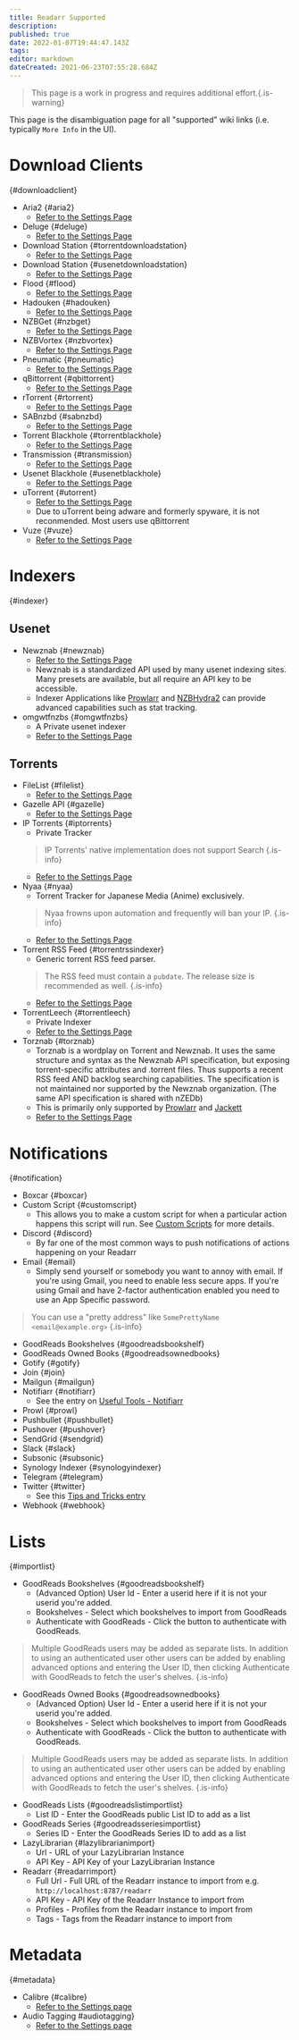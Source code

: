 ```yaml
---
title: Readarr Supported
description: 
published: true
date: 2022-01-07T19:44:47.143Z
tags: 
editor: markdown
dateCreated: 2021-06-23T07:55:28.684Z
---
```


> This page is a work in progress and requires additional effort.{.is-warning}

This page is the disambiguation page for all "supported" wiki links (i.e. typically `More Info` in the UI).

# Download Clients

{#downloadclient}

- Aria2 {#aria2}
  - [Refer to the Settings Page](/readarr/settings#download-clients)
- Deluge {#deluge}
  - [Refer to the Settings Page](/readarr/settings#download-clients)
- Download Station {#torrentdownloadstation}
  - [Refer to the Settings Page](/readarr/settings#download-clients)
- Download Station {#usenetdownloadstation}
  - [Refer to the Settings Page](/readarr/settings#download-clients)
- Flood {#flood}
  - [Refer to the Settings Page](/readarr/settings#download-clients)
- Hadouken {#hadouken}
  - [Refer to the Settings Page](/readarr/settings#download-clients)
- NZBGet {#nzbget}
  - [Refer to the Settings Page](/readarr/settings#download-clients)
- NZBVortex {#nzbvortex}
  - [Refer to the Settings Page](/readarr/settings#download-clients)
- Pneumatic {#pneumatic}
  - [Refer to the Settings Page](/readarr/settings#download-clients)
- qBittorrent {#qbittorrent}
  - [Refer to the Settings Page](/readarr/settings#download-clients)
- rTorrent {#rtorrent}
  - [Refer to the Settings Page](/readarr/settings#download-clients)
- SABnzbd {#sabnzbd}
  - [Refer to the Settings Page](/readarr/settings#download-clients)
- Torrent Blackhole {#torrentblackhole}
  - [Refer to the Settings Page](/readarr/settings#download-clients)
- Transmission {#transmission}
  - [Refer to the Settings Page](/readarr/settings#download-clients)
- Usenet Blackhole {#usenetblackhole}
  - [Refer to the Settings Page](/readarr/settings#download-clients)
- uTorrent {#utorrent}
  - [Refer to the Settings Page](/readarr/settings#download-clients)
  - Due to uTorrent being adware and formerly spyware, it is not reconmended. Most users use qBittorrent
- Vuze {#vuze}
  - [Refer to the Settings Page](/readarr/settings#download-clients)

# Indexers

{#indexer}

## Usenet

- Newznab {#newznab}
  - [Refer to the Settings Page](/readarr/settings#indexer-settings)
  - Newznab is a standardized API used by many usenet indexing sites. Many presets are available, but all require an API key to be accessible.
  - Indexer Applications like [Prowlarr](/prowlarr) and [NZBHydra2](https://github.com/theotherp/nzbhydra2) can provide advanced capabilities such as stat tracking.
- omgwtfnzbs {#omgwtfnzbs}
  - A Private usenet indexer
  - [Refer to the Settings Page](/readarr/settings#indexer-settings)

## Torrents

- FileList {#filelist}
  - [Refer to the Settings Page](/readarr/settings#indexer-settings)
- Gazelle API {#gazelle}
  - [Refer to the Settings Page](/readarr/settings#indexer-settings)
- IP Torrents {#iptorrents}
  - Private Tracker
  > IP Torrents' native implementation does not support Search {.is-info}
  - [Refer to the Settings Page](/readarr/settings#indexer-settings)
- Nyaa {#nyaa}
  - Torrent Tracker for Japanese Media (Anime) exclusively.
  > Nyaa frowns upon automation and frequently will ban your IP. {.is-info}
  - [Refer to the Settings Page](/readarr/settings#indexer-settings)
- Torrent RSS Feed {#torrentrssindexer}
  - Generic torrent RSS feed parser.
  > The RSS feed must contain a `pubdate`. The release size is recommended as well.
  {.is-info}
  - [Refer to the Settings Page](/readarr/settings#indexer-settings)
- TorrentLeech {#torrentleech}
  - Private Indexer
  - [Refer to the Settings Page](/readarr/settings#indexer-settings)
- Torznab {#torznab}
  - Torznab is a wordplay on Torrent and Newznab. It uses the same structure and syntax as the Newznab API specification, but exposing torrent-specific attributes and .torrent files. Thus supports a recent RSS feed AND backlog searching capabilities. The specification is not maintained nor supported by the Newznab organization. (The same API  specification is shared with nZEDb)
  - This is primarily only supported by [Prowlarr](/prowlarr) and [Jackett](https://github.com/Jackett/Jackett)
  - [Refer to the Settings Page](/readarr/settings#indexer-settings)

# Notifications

{#notification}

- Boxcar {#boxcar}
- Custom Script {#customscript}
  - This allows you to make a custom script for when a particular action happens this script will run. See [Custom Scripts](/readarr/custom-scripts) for more details.
- Discord {#discord}
  - By far one of the most common ways to push notifications of actions happening on your Readarr
- Email {#email}
  - Simply send yourself or somebody you want to annoy with email. If you're using Gmail, you need to enable less secure apps. If you're using Gmail and have 2-factor authentication enabled you need to use an App Specific password.

 > You can use a "pretty address" like `SomePrettyName <email@example.org>` {.is-info}

- GoodReads Bookshelves {#goodreadsbookshelf}
- GoodReads Owned Books {#goodreadsownedbooks}
- Gotify {#gotify}
- Join {#join}
- Mailgun {#mailgun}
- Notifiarr {#notifiarr}
  - See the entry on [Useful Tools - Notifiarr](/useful-tools#notifiarr-fka-discord-notifier)
- Prowl {#prowl}
- Pushbullet {#pushbullet}
- Pushover {#pushover}
- SendGrid {#sendgrid}
- Slack {#slack}
- Subsonic {#subsonic}
- Synology Indexer {#synologyindexer}
- Telegram {#telegram}
- Twitter {#twitter}
  - See this [Tips and Tricks entry](/useful-tools#twitter)
- Webhook {#webhook}

# Lists

{#importlist}

- GoodReads Bookshelves {#goodreadsbookshelf}
  - (Advanced Option) User Id - Enter a userid here if it is not your userid you're added.
  - Bookshelves - Select which bookshelves to import from GoodReads
  - Authenticate with GoodReads - Click the button to authenticate with GoodReads.

> Multiple GoodReads users may be added as separate lists. In addition to using an authenticated user other users can be added by enabling advanced options and entering the User ID, then clicking Authenticate with GoodReads to fetch the user's shelves.
{.is-info}

- GoodReads Owned Books {#goodreadsownedbooks}
  - (Advanced Option) User Id - Enter a userid here if it is not your userid you're added.
  - Bookshelves - Select which bookshelves to import from GoodReads
  - Authenticate with GoodReads - Click the button to authenticate with GoodReads.

> Multiple GoodReads users may be added as separate lists. In addition to using an authenticated user other users can be added by enabling advanced options and entering the User ID, then clicking Authenticate with GoodReads to fetch the user's shelves.
{.is-info}

- GoodReads Lists {#goodreadslistimportlist}
  - List ID - Enter the GoodReads public List ID to add as a list
- GoodReads Series {#goodreadsseriesimportlist}
  - Series ID - Enter the GoodReads Series ID to add as a list
- LazyLibrarian {#lazylibrarianimport}
  - Url - URL of your LazyLibrarian Instance
  - API Key - API Key of your LazyLibrarian Instance
- Readarr {#readarrimport}
  - Full Url - Full URL of the Readarr instance to import from e.g. `http://localhost:8787/readarr`
  - API Key - API Key of the Readarr Instance to import from
  - Profiles - Profiles from the Readarr instance to import from
  - Tags - Tags from the Readarr instance to import from

# Metadata

{#metadata}

- Calibre {#calibre}
  - [Refer to the Settings page](/readarr/settings#write-metadata-to-book-files)
- Audio Tagging  #audiotagging}
  - [Refer to the Settings page](/readarr/settings#write-metadata-to-book-files)
